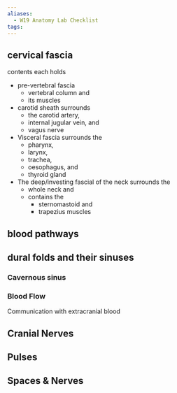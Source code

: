 ```yaml
---
aliases:
  - W19 Anatomy Lab Checklist
tags:
---
```






## cervical fascia
contents each holds

- pre-vertebral fascia
	- vertebral column and 
	- its muscles
- carotid sheath surrounds 
	- the carotid artery, 
	- internal jugular vein, and 
	- vagus nerve
- Visceral fascia surrounds the 
	- pharynx,
	- larynx,
	- trachea, 
	- oesophagus, and 
	- thyroid gland
- The deep/investing fascial of the neck surrounds the 
	- whole neck and 
	- contains the 
		- sternomastoid and
		- trapezius muscles
## blood pathways

## dural folds and their sinuses
### Cavernous sinus

### Blood Flow

Communication with extracranial blood


## Cranial Nerves

## Pulses


## Spaces & Nerves
